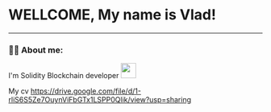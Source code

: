 
# WELLCOME, My name is Vlad!

---

### :man_technologist: About me:

I'm Solidity Blockchain developer <img src="https://media.giphy.com/media/WUlplcMpOCEmTGBtBW/giphy.gif" width="30px">


My cv https://drive.google.com/file/d/1-rliS6S5Ze7OuynViFbGTx1LSPP0Qlik/view?usp=sharing

